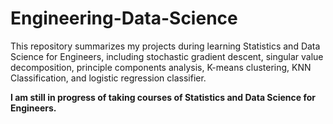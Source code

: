 # Engineering-Data-Science
This repository summarizes my projects during learning Statistics and Data Science for Engineers, including stochastic gradient descent, singular value decomposition, principle components analysis, K-means clustering, KNN Classification, and logistic regression classifier.   

**I am still in progress of taking courses of Statistics and Data Science for Engineers.**
